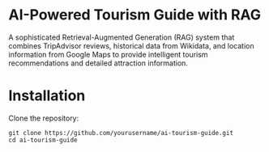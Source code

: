# AI-Powered Tourism Guide with RAG

A sophisticated Retrieval-Augmented Generation (RAG) system that combines TripAdvisor reviews, historical data from Wikidata, and location information from Google Maps to provide intelligent tourism recommendations and detailed attraction information.

# Installation
Clone the repository:
```
git clone https://github.com/yourusername/ai-tourism-guide.git
cd ai-tourism-guide
```
